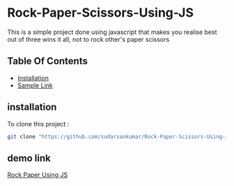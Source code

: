 # Rock-Paper-Scissors-Using-JS
This is a simple project done using javascript that makes you realise best out of three wins it all, not to rock other's paper scissors
## Table Of Contents
- [Installation](#installation)
- [Sample Link](#sample-link)

## installation
To clone this project :

```bash
git clone "https://github.com/sudarsankumar/Rock-Paper-Scissors-Using-JS.git"
```

## demo link
[Rock Paper Using JS](https://sudarsankumar.github.io/Rock-Paper-Scissors-Using-JS/)